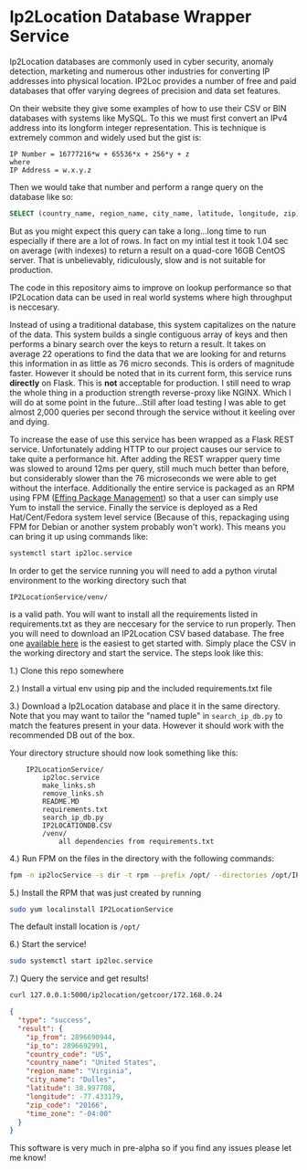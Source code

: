 # Ip2Location Database Wrapper Service
Ip2Location databases are commonly used in cyber security, anomaly detection, marketing and numerous other industries for converting IP addresses into physical location. IP2Loc provides a number of free and paid databases that offer varying degrees of precision and data set features.

On their website they give some examples of how to use their CSV or BIN databases with systems like MySQL. To this we must first convert an IPv4 address into its longform integer representation. This is technique is extremely common and widely used but the gist is:

```
IP Number = 16777216*w + 65536*x + 256*y + z
where
IP Address = w.x.y.z
```

Then we would take that number and perform a range query on the database like so:

```sql
SELECT (country_name, region_name, city_name, latitude, longitude, zip) FROM IP2LOC WHERE (ip_from  <= [SEARCH IP NO]) AND (ip_to >= [SEARCH IP NO]);
```

But as you might expect this query can take a long...long time to run especially if there are a lot of rows. In fact on my intial test it took 1.04 sec on average (with indexes) to return a result on a quad-core 16GB CentOS server. That is unbelievably, ridiculously, slow and is not suitable for production.

The code in this repository aims to improve on lookup performance so that IP2Location data can be used in real world systems where high throughput is neccesary.

Instead of using a traditional database, this system capitalizes on the nature of the data. This system builds a single contiguous array of keys and then performs a binary search over the keys to return a result. It takes on average 22 operations to find the data that we are looking for and returns this information in as little as 76 micro seconds. This is orders of magnitude faster. However it should be noted that in its current form, this service runs **directly** on Flask. This is **not** acceptable for production. I still need to wrap the whole thing in a production strength reverse-proxy like NGINX. Which I will do at some point in the future...Still after load testing I was able to get almost 2,000 queries per second through the service without it keeling over and dying.

To increase the ease of use this service has been wrapped as a Flask REST service. Unfortunately adding HTTP to our project causes our service to take quite a performance hit. After adding the REST wrapper query time was slowed to around 12ms per query, still much much better than before, but considerably slower than the 76 microseconds we were able to get without the interface. Additionally the entire service is packaged as an RPM using FPM ([Effing Package Management](https://github.com/jordansissel/fpm)) so that a user can simply use Yum to install the service. Finally the service is deployed as a Red Hat/Cent/Fedora system level service (Because of this, repackaging using FPM for Debian or another system probably won't work). This means you can bring it up using commands like:

```bash
systemctl start ip2loc.service
```

In order to get the service running you will need to add a python virutal environment to the working directory such that

```
IP2LocationService/venv/
```

is a valid path. You will want to install all the requirements listed in requirements.txt as they are neccesary for the service to run properly. Then you will need to download an IP2Location CSV based database. The free one [available here](http://lite.ip2location.com/database/ip-country-region-city-latitude-longitude-zipcode-timezone) is the easiest to get started with. Simply place the CSV in the working directory and start the service. The steps look like this:

1.) Clone this repo somewhere

2.) Install a virtual env using pip and the included requirements.txt file

3.) Download a Ip2Location database and place it in the same directory. Note that you may want to tailor the "named tuple" in ```search_ip_db.py``` to match the features present in your data. However it should work with the recommended DB out of the box.

Your directory structure should now look something like this:
```
	IP2LocationService/
		ip2loc.service
		make_links.sh
		remove_links.sh
		README.MD
		requirements.txt
		search_ip_db.py
		IP2LOCATIONDB.CSV
		/venv/
			all dependencies from requirements.txt
```

4.) Run FPM on the files in the directory with the following commands:
```bash
fpm -n ip2locService -s dir -t rpm --prefix /opt/ --directories /opt/IP2LocationService --after-install ./IP2LocationService/make_links.sh --before-remove ./IP2LocationService/remove_links.sh IP2LocationService
```

5.) Install the RPM that was just created by running
```bash
sudo yum localinstall IP2LocationService
```
The default install location is ```/opt/```

6.) Start the service!
```bash
sudo systemctl start ip2loc.service
```

7.) Query the service and get results!
```bash
curl 127.0.0.1:5000/ip2location/getcoor/172.168.0.24
```
```json
{
  "type": "success",
  "result": {
    "ip_from": 2896690944,
    "ip_to": 2896692991,
    "country_code": "US",
    "country_name": "United States",
    "region_name": "Virginia",
    "city_name": "Dulles",
    "latitude": 38.997708,
    "longitude": -77.433179,
    "zip_code": "20166",
    "time_zone": "-04:00"
  }
}
```

This software is very much in pre-alpha so if you find any issues please let me know! 
